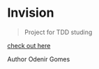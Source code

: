 # Invision

> Project for TDD studing

[check out here](https://invision-og.netlify.app/auth)

Author Odenir Gomes
